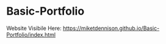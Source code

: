 # Basic-Portfolio
Website Visibile Here: https://miketdennison.github.io/Basic-Portfolio/index.html
